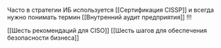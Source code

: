 Часто в стратегии ИБ используется [[Сертификация CISSP]] и всегда нужно понимать термин [[Внутренний аудит предприятия]] !!!

[[Шесть рекомендаций для CISO]]
[[Шесть шагов для обеспечения безопасности бизнеса]]


